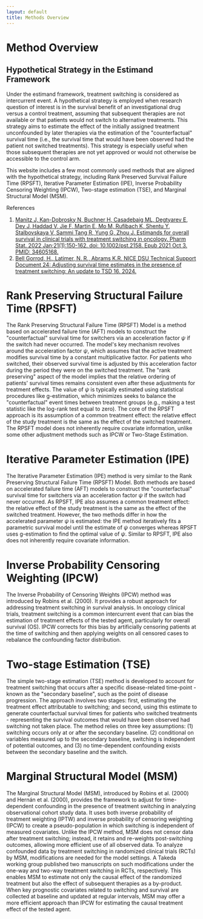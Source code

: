 ```yaml
---
layout: default
title: Methods Overview
---
```


# Method Overview
## Hypothetical Strategy in the Estimand Framework
Under the estimand framework, treatment switching is considered as intercurrent event. A hypothetical strategy is employed when research question of interest is in the survival benefit of an investigational drug versus a control treatment, assuming that subsequent therapies are not available or that patients would not switch to alternative treatments. This strategy aims to estimate the effect of the initially assigned treatment unconfounded by later therapies via the estimation of the "counterfactual" survival time (i.e., the survival time that would have been observed had the patient not switched treatments). This strategy is especially useful when those subsequent therapies are not yet approved or would not otherwise be accessible to the control arm.

This website includes a few most commonly used methods that are aligned with the hypothetical strategy, including Rank Preserved Survival Failure Time (RPSFT), Iterative Parameter Estimation (IPE), Inverse Probability Censoring Weighting (IPCW), Two-stage estimation (TSE), and Marginal Structural Model (MSM). 

References
1. [Manitz J, Kan-Dobrosky N, Buchner H, Casadebaig ML, Degtyarev E, Dey J, Haddad V, Jie F, Martin E, Mo M, Rufibach K, Shentu Y, Stalbovskaya V, Sammi Tang R, Yung G, Zhou J. Estimands for overall survival in clinical trials with treatment switching in oncology. Pharm Stat. 2022 Jan;21(1):150-162. doi: 10.1002/pst.2158. Epub 2021 Oct 3. PMID: 34605168.](https://pmc.ncbi.nlm.nih.gov/articles/PMC7818232/)
2. [Bell Gorrod, H., Latimer, N. R., Abrams K.R. NICE DSU Technical Support Document
24: Adjusting survival time estimates in the presence of treatment switching: An update
to TSD 16. 2024.](https://sheffield.ac.uk/find?query=Technical+Support+Document+24%3A+Adjusting+survival+time+estimates+in+the+presence+of+treatment+switching%3A+An+update&f.Tabs%7CAllDocumentsFill=All+results)

# Rank Preserving Structural Failure Time (RPSFT)
The Rank Preserving Structural Failure Time (RPSFT) Model is a method based on accelerated failure time (AFT) models to construct the "counterfactual" survival time for switchers via an acceleration factor $\psi$ if the switch had never occurred.
The model's key mechanism revolves around the acceleration factor $\psi$, which assumes that the active treatment modifies survival time by a constant multiplicative factor. For patients who switched, their observed survival time is adjusted by this acceleration factor during the period they were on the switched treatment. The "rank preserving" aspect of the model implies that the relative ordering of patients' survival times remains consistent even after these adjustments for treatment effects. The value of $\psi$ is typically estimated using statistical procedures like g-estimation, which minimizes seeks to balance the "counterfactual" event times between treatment groups (e.g., making a test statistic like the log-rank test equal to zero). 
The core of the RPSFT approach is its assumption of a common treatment effect: the relative effect of the study treatment is the same as the effect of the switched treatment. The RPSFT model does not inherently require covariate information, unlike some other adjustment methods such as IPCW or Two-Stage Estimation.

# Iterative Parameter Estimation (IPE)
The Iterative Parameter Estimation (IPE) method is very similar to the Rank Preserving Structural Failure Time (RPSFT) Model. Both methods are based on accelerated failure time (AFT) models to construct the "counterfactual" survival time for switchers via an acceleration factor $\psi$ if the switch had never occurred. As RPSFT, IPE also assumes a common treatment effect: the relative effect of the study treatment is the same as the effect of the switched treatment. However, the two methods differ in how the accelerated parameter $\psi$ is estimated: the IPE method iteratively fits a parametric survival model until the estimate of $\psi$ converges whereas RPSFT uses g-estimation to find the optimal value of $\psi$. Similar to RPSFT, IPE also does not inherently require covariate information.

# Inverse Probability Censoring Weighting (IPCW)
The Inverse Probability of Censoring Weights (IPCW) method was introduced by Robins et al. (2000).  It provides a robust approach for addressing treatment switching in survival analysis. In oncology clinical trials, treatment switching is a common intercurrent event that can bias the estimation of treatment effects of the tested agent, particularly for overall survival (OS). IPCW corrects for this bias by artificially censoring patients at the time of switching and then applying weights on all censored cases to rebalance the confounding factor distribution.


# Two-stage Estimation (TSE)
The simple two-stage estimation (TSE) method is developed to account for treatment switching that occurs after a specific disease-related time-point - known as the "secondary baseline", such as the point of disease progression. The approach involves two stages: first, estimating the treatment effect attributable to switching; and second, using this estimate to generate counterfactual survival times for patients who switched treatments - representing the survival outcomes that would have been observed had switching not taken place. The method relies on three key assumptions: (1) switching occurs only at or after the secondary baseline. (2) conditional on variables measured up to the secondary baseline, switching is independent of potential outcomes, and (3) no time-dependent confounding exists between the secondary baseline and the switch.

# Marginal Structural Model (MSM)
The Marginal Structural Model (MSM), introduced by Robins et al. (2000) and Hernán et al. (2000), provides the framework to adjust for time-dependent confounding in the presence of treatment switching in analyzing observational cohort study data. It uses both inverse probability of treatment weighting (IPTW) and inverse probability of censoring weighting (IPCW) to create a pseudo-population in which switching is independent of measured covariates. Unlike the IPCW method, MSM does not censor data after treatment switching; instead, it retains and re-weights post-switching outcomes, allowing more efficient use of all observed data. 
To analyze confounded data by treatment switching in randomized clinical trials (RCTs) by MSM, modifications are needed for the model settings.  A Takeda working group published two manuscripts on such modifications under the one-way and two-way treatment switching in RCTs, respectively. This enables MSM to estimate not only the causal effect of the randomized treatment but also the effect of subsequent therapies as a by-product. When key prognostic covariates related to switching and survival are collected at baseline and updated at regular intervals, MSM may offer a more efficient approach than IPCW for estimating the causal treatment effect of the tested agent.

